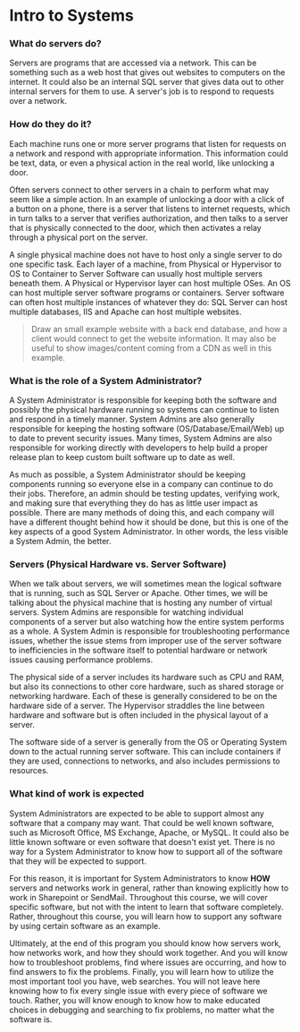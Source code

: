 # Intro to Systems #

### What do servers do? ###

Servers are programs that are accessed via a network. This can be something such as a web host that gives out websites to computers on the internet. It could also be an internal SQL server that gives data out to other internal servers for them to use. A server's job is to respond to requests over a network.

### How do they do it?

Each machine runs one or more server programs that listen for requests on a network and respond with appropriate information. This information could be text, data, or even a physical action in the real world, like unlocking a door.

Often servers connect to other servers in a chain to perform what may seem like a simple action. In an example of unlocking a door with a click of a button on a phone, there is a server that listens to internet requests, which in turn talks to a server that verifies authorization, and then talks to a server that is physically connected to the door, which then activates a relay through a physical port on the server.

A single physical machine does not have to host only a single server to do one specific task. Each layer of a machine, from Physical or Hypervisor to OS to Container to Server Software can usually host multiple servers beneath them. A Physical or Hypervisor layer can host multiple OSes. An OS can host multiple server software programs or containers. Server software can often host multiple instances of whatever they do: SQL Server can host multiple databases, IIS and Apache can host multiple websites.

> Draw an small example website with a back end database, and how a client would connect to get the website information. It may also be useful to show images/content coming from a CDN as well in this example.

### What is the role of a System Administrator?

A System Administrator is responsible for keeping both the software and possibly the physical hardware running so systems can continue to listen and respond in a timely manner. System Admins are also generally responsible for keeping the hosting software (OS/Database/Email/Web) up to date to prevent security issues. Many times, System Admins are also responsible for working directly with developers to help build a proper release plan to keep custom built software up to date as well.

As much as possible, a System Administrator should be keeping components running so everyone else in a company can continue to do their jobs. Therefore, an admin should be testing updates, verifying work, and making sure that everything they do has as little user impact as possible. There are many methods of doing this, and each company will have a different thought behind how it should be done, but this is one of the key aspects of a good System Administrator. In other words, the less visible a System Admin, the better.

### Servers (Physical Hardware vs. Server Software)

When we talk about servers, we will sometimes mean the logical software that is running, such as SQL Server or Apache. Other times, we will be talking about the physical machine that is hosting any number of virtual servers. System Admins are responsible for watching individual components of a server but also watching how the entire system performs as a whole. A System Admin is responsible for troubleshooting performance issues, whether the issue stems from improper use of the server software to inefficiencies in the software itself to potential hardware or network issues causing performance problems.

The physical side of a server includes its hardware such as CPU and RAM, but also its connections to other core hardware, such as shared storage or networking hardware. Each of these is generally considered to be on the hardware side of a server. The Hypervisor straddles the line between hardware and software but is often included in the physical layout of a server.

The software side of a server is generally from the OS or Operating System down to the actual running server software. This can include containers if they are used, connections to networks, and also includes permissions to resources.

### What kind of work is expected

System Administrators are expected to be able to support almost any software that a company may want. That could be well known software, such as Microsoft Office, MS Exchange, Apache, or MySQL. It could also be little known software or even software that doesn't exist yet. There is no way for a System Administrator to know how to support all of the software that they will be expected to support.

For this reason, it is important for System Administrators to know **HOW** servers and networks work in general, rather than knowing explicitly how to work in Sharepoint or SendMail. Throughout this course, we will cover specific software, but not with the intent to learn that software completely. Rather, throughout this course, you will learn how to support any software by using certain software as an example.

Ultimately, at the end of this program you should know how servers work, how networks work, and how they should work together. And you will know how to troubleshoot problems, find where issues are occurring, and how to find answers to fix the problems. Finally, you will learn how to utilize the most important tool you have, web searches. You will not leave here knowing how to fix every single issue with every piece of software we touch. Rather, you will know enough to know how to make educated choices in debugging and searching to fix problems, no matter what the software is.

